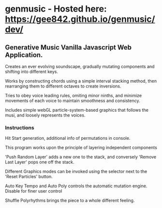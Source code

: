 # genmusic - Hosted here: https://gee842.github.io/genmusic/dev/

## Generative Music Vanilla Javascript Web Application. 

Creates an ever evolving soundscape, gradually mutating components and shifting into different keys.

Works by constructing chords using a simple interval stacking method, then rearranging them to different octaves to create inversions.

Tries to obey voice leading rules, omiting minor ninths, and minimize movements of each voice to maintain smoothness and consistency.

Includes simple webGL particle-system-based graphics that follows the musi, and loosely represents the voices.



### Instructions

Hit Start generation, additional info of permutations in console.

This program works upon the principle of layering independent components 

'Push Random Layer' adds a new one to the stack, and conversely 'Remove Last Layer' pops one off the stack. 

Different Graphics modes can be invoked using the selector next to the 'Reset Particles' button. 

Auto Key Tempo and Auto Poly controls the automatic mutation engine. Disable for finer user control 

Shuffle Polyrhythms brings the piece to a whole different feeling.
